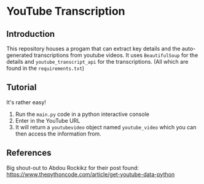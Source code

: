 # YouTube Transcription

## Introduction
This repository houses a progam that can extract key details and the auto-generated transcriptions from youtube videos. It uses `BeautifulSoup` for the details and `youtube_transcript_api` for the transcriptions. (All which are found in the `requirements.txt`)

## Tutorial
It's rather easy!

 1) Run the `main.py` code in a python interactive console
 1) Enter in the YouTube URL
 1) It will return a `youtubevideo` object named `youtube_video` which you can then access the information from.

## References
Big shout-out to Abdou Rockikz for their post found: https://www.thepythoncode.com/article/get-youtube-data-python
